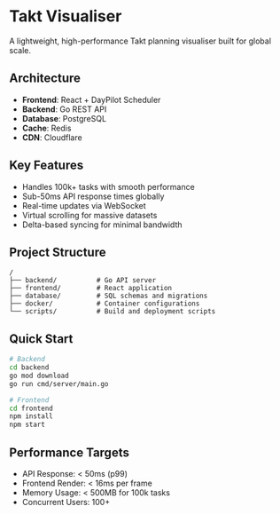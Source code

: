 # Takt Visualiser

A lightweight, high-performance Takt planning visualiser built for global scale.

## Architecture

- **Frontend**: React + DayPilot Scheduler
- **Backend**: Go REST API
- **Database**: PostgreSQL
- **Cache**: Redis
- **CDN**: Cloudflare

## Key Features

- Handles 100k+ tasks with smooth performance
- Sub-50ms API response times globally
- Real-time updates via WebSocket
- Virtual scrolling for massive datasets
- Delta-based syncing for minimal bandwidth

## Project Structure

```
/
├── backend/          # Go API server
├── frontend/         # React application
├── database/         # SQL schemas and migrations
├── docker/           # Container configurations
└── scripts/          # Build and deployment scripts
```

## Quick Start

```bash
# Backend
cd backend
go mod download
go run cmd/server/main.go

# Frontend
cd frontend
npm install
npm start
```

## Performance Targets

- API Response: < 50ms (p99)
- Frontend Render: < 16ms per frame
- Memory Usage: < 500MB for 100k tasks
- Concurrent Users: 100+
